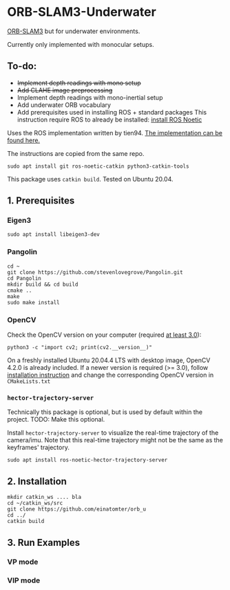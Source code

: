 # ORB-SLAM3-Underwater

[ORB-SLAM3](https://github.com/UZ-SLAMLab/ORB_SLAM3) but for underwater environments.

Currently only implemented with monocular setups.

## To-do:
- ~~Implement depth readings with mono setup~~
- ~~Add CLAHE image preprocessing~~
- Implement depth readings with mono-inertial setup
- Add underwater ORB vocabulary
- Add prerequisites used in installing ROS + standard packages
This instruction require ROS to already be installed: [install ROS Noetic](http://wiki.ros.org/noetic/Installation/Ubuntu)

Uses the ROS implementation written by tien94. [The implementation can be found here.](https://github.com/thien94/orb_slam3_ros)

The instructions are copied from the same repo.
```
sudo apt install git ros-noetic-catkin python3-catkin-tools
```
This package uses ```catkin build```. Tested on Ubuntu 20.04.
## 1. Prerequisites
### Eigen3
```
sudo apt install libeigen3-dev
```
### Pangolin
```
cd ~
git clone https://github.com/stevenlovegrove/Pangolin.git
cd Pangolin
mkdir build && cd build
cmake ..
make
sudo make install
```
### OpenCV
Check the OpenCV version on your computer (required [at least 3.0](https://github.com/UZ-SLAMLab/ORB_SLAM3)):
```
python3 -c "import cv2; print(cv2.__version__)" 
```
On a freshly installed Ubuntu 20.04.4 LTS with desktop image, OpenCV 4.2.0 is already included. If a newer version is required (>= 3.0), follow [installation instruction](https://docs.opencv.org/4.x/d0/d3d/tutorial_general_install.html) and change the corresponding OpenCV version in `CMakeLists.txt`

### `hector-trajectory-server`
Technically this package is optional, but is used by default within the project. TODO: Make this optional.

Install `hector-trajectory-server` to visualize the real-time trajectory of the camera/imu. Note that this real-time trajectory might not be the same as the keyframes' trajectory.
```
sudo apt install ros-noetic-hector-trajectory-server
```
## 2. Installation
```
mkdir catkin_ws .... bla 
cd ~/catkin_ws/src
git clone https://github.com/einatomter/orb_u
cd ../
catkin build
```

## 3. Run Examples

### VP mode

### VIP mode
